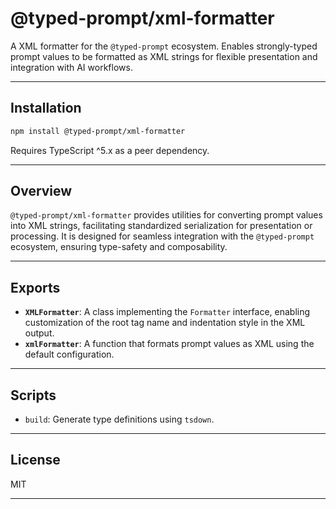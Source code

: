 # @typed-prompt/xml-formatter

A XML formatter for the `@typed-prompt` ecosystem.
Enables strongly-typed prompt values to be formatted as XML strings for flexible presentation and integration with AI workflows.

---

## Installation

```sh
npm install @typed-prompt/xml-formatter
```

Requires TypeScript ^5.x as a peer dependency.

---

## Overview

`@typed-prompt/xml-formatter` provides utilities for converting prompt values into XML strings, facilitating standardized serialization for presentation or processing.
It is designed for seamless integration with the `@typed-prompt` ecosystem, ensuring type-safety and composability.

---

## Exports

- **`XMLFormatter`**: A class implementing the `Formatter` interface, enabling customization of the root tag name and indentation style in the XML output.
- **`xmlFormatter`**: A function that formats prompt values as XML using the default configuration.

---

## Scripts

- `build`: Generate type definitions using `tsdown`.

---

## License

MIT

---
